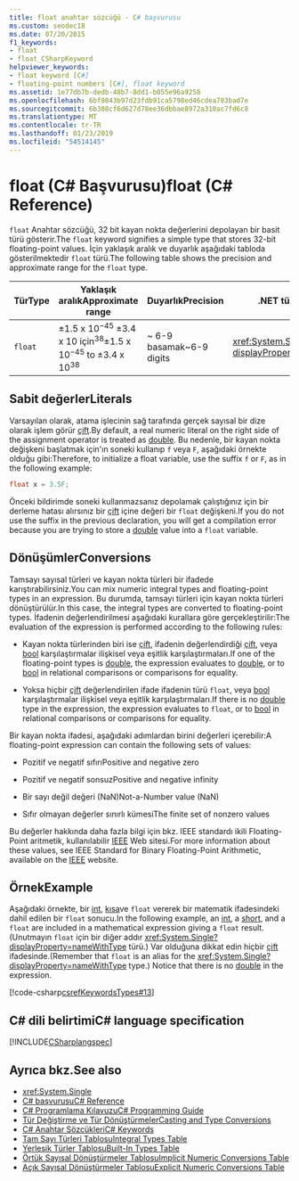 ```yaml
---
title: float anahtar sözcüğü - C# başvurusu
ms.custom: seodec18
ms.date: 07/20/2015
f1_keywords:
- float
- float_CSharpKeyword
helpviewer_keywords:
- float keyword [C#]
- floating-point numbers [C#], float keyword
ms.assetid: 1e77db7b-dedb-48b7-8dd1-b055e96a9258
ms.openlocfilehash: 6bf8043b97d23fdb91ca5798ed46cdea783bad7e
ms.sourcegitcommit: 6b308cf6d627d78ee36dbbae8972a310ac7fd6c8
ms.translationtype: MT
ms.contentlocale: tr-TR
ms.lasthandoff: 01/23/2019
ms.locfileid: "54514145"
---
```

# <a name="float-c-reference"></a><span data-ttu-id="0fcbb-102">float (C# Başvurusu)</span><span class="sxs-lookup"><span data-stu-id="0fcbb-102">float (C# Reference)</span></span>

<span data-ttu-id="0fcbb-103">`float` Anahtar sözcüğü, 32 bit kayan nokta değerlerini depolayan bir basit türü gösterir.</span><span class="sxs-lookup"><span data-stu-id="0fcbb-103">The `float` keyword signifies a simple type that stores 32-bit floating-point values.</span></span> <span data-ttu-id="0fcbb-104">İçin yaklaşık aralık ve duyarlık aşağıdaki tabloda gösterilmektedir `float` türü.</span><span class="sxs-lookup"><span data-stu-id="0fcbb-104">The following table shows the precision and approximate range for the `float` type.</span></span>

|<span data-ttu-id="0fcbb-105">Tür</span><span class="sxs-lookup"><span data-stu-id="0fcbb-105">Type</span></span>|<span data-ttu-id="0fcbb-106">Yaklaşık aralık</span><span class="sxs-lookup"><span data-stu-id="0fcbb-106">Approximate range</span></span>|<span data-ttu-id="0fcbb-107">Duyarlık</span><span class="sxs-lookup"><span data-stu-id="0fcbb-107">Precision</span></span>|<span data-ttu-id="0fcbb-108">.NET türü</span><span class="sxs-lookup"><span data-stu-id="0fcbb-108">.NET type</span></span>|  
|----------|-----------------------|---------------|-------------------------|  
|`float`|<span data-ttu-id="0fcbb-109">±1.5 x 10<sup>−45</sup> ±3.4 x 10 için<sup>38</sup></span><span class="sxs-lookup"><span data-stu-id="0fcbb-109">±1.5 x 10<sup>−45</sup> to ±3.4 x 10<sup>38</sup></span></span>|<span data-ttu-id="0fcbb-110">~ 6-9 basamak</span><span class="sxs-lookup"><span data-stu-id="0fcbb-110">~6-9 digits</span></span>|<xref:System.Single?displayProperty=nameWithType>|  

## <a name="literals"></a><span data-ttu-id="0fcbb-111">Sabit değerler</span><span class="sxs-lookup"><span data-stu-id="0fcbb-111">Literals</span></span>

<span data-ttu-id="0fcbb-112">Varsayılan olarak, atama işlecinin sağ tarafında gerçek sayısal bir dize olarak işlem görür [çift](double.md).</span><span class="sxs-lookup"><span data-stu-id="0fcbb-112">By default, a real numeric literal on the right side of the assignment operator is treated as [double](double.md).</span></span> <span data-ttu-id="0fcbb-113">Bu nedenle, bir kayan nokta değişkeni başlatmak için'ın soneki kullanıp `f` veya `F`, aşağıdaki örnekte olduğu gibi:</span><span class="sxs-lookup"><span data-stu-id="0fcbb-113">Therefore, to initialize a float variable, use the suffix `f` or `F`, as in the following example:</span></span>

```csharp
float x = 3.5F;
```

<span data-ttu-id="0fcbb-114">Önceki bildirimde soneki kullanmazsanız depolamak çalıştığınız için bir derleme hatası alırsınız bir [çift](double.md) içine değeri bir `float` değişkeni.</span><span class="sxs-lookup"><span data-stu-id="0fcbb-114">If you do not use the suffix in the previous declaration, you will get a compilation error because you are trying to store a [double](double.md) value into a `float` variable.</span></span>

## <a name="conversions"></a><span data-ttu-id="0fcbb-115">Dönüşümler</span><span class="sxs-lookup"><span data-stu-id="0fcbb-115">Conversions</span></span>

<span data-ttu-id="0fcbb-116">Tamsayı sayısal türleri ve kayan nokta türleri bir ifadede karıştırabilirsiniz.</span><span class="sxs-lookup"><span data-stu-id="0fcbb-116">You can mix numeric integral types and floating-point types in an expression.</span></span> <span data-ttu-id="0fcbb-117">Bu durumda, tamsayı türleri için kayan nokta türleri dönüştürülür.</span><span class="sxs-lookup"><span data-stu-id="0fcbb-117">In this case, the integral types are converted to floating-point types.</span></span> <span data-ttu-id="0fcbb-118">İfadenin değerlendirilmesi aşağıdaki kurallara göre gerçekleştirilir:</span><span class="sxs-lookup"><span data-stu-id="0fcbb-118">The evaluation of the expression is performed according to the following rules:</span></span>

- <span data-ttu-id="0fcbb-119">Kayan nokta türlerinden biri ise [çift](double.md), ifadenin değerlendirdiği [çift](double.md), veya [bool](bool.md) karşılaştırmalar ilişkisel veya eşitlik karşılaştırmaları.</span><span class="sxs-lookup"><span data-stu-id="0fcbb-119">If one of the floating-point types is [double](double.md), the expression evaluates to [double](double.md), or to [bool](bool.md) in relational comparisons or comparisons for equality.</span></span>

- <span data-ttu-id="0fcbb-120">Yoksa hiçbir [çift](double.md) değerlendirilen ifade ifadenin türü `float`, veya [bool](bool.md) karşılaştırmalar ilişkisel veya eşitlik karşılaştırmaları.</span><span class="sxs-lookup"><span data-stu-id="0fcbb-120">If there is no [double](double.md) type in the expression, the expression evaluates to `float`, or to [bool](bool.md) in relational comparisons or comparisons for equality.</span></span>

<span data-ttu-id="0fcbb-121">Bir kayan nokta ifadesi, aşağıdaki adımlardan birini değerleri içerebilir:</span><span class="sxs-lookup"><span data-stu-id="0fcbb-121">A floating-point expression can contain the following sets of values:</span></span>

- <span data-ttu-id="0fcbb-122">Pozitif ve negatif sıfırı</span><span class="sxs-lookup"><span data-stu-id="0fcbb-122">Positive and negative zero</span></span>

- <span data-ttu-id="0fcbb-123">Pozitif ve negatif sonsuz</span><span class="sxs-lookup"><span data-stu-id="0fcbb-123">Positive and negative infinity</span></span>

- <span data-ttu-id="0fcbb-124">Bir sayı değil değeri (NaN)</span><span class="sxs-lookup"><span data-stu-id="0fcbb-124">Not-a-Number value (NaN)</span></span>

- <span data-ttu-id="0fcbb-125">Sıfır olmayan değerler sınırlı kümesi</span><span class="sxs-lookup"><span data-stu-id="0fcbb-125">The finite set of nonzero values</span></span>

<span data-ttu-id="0fcbb-126">Bu değerler hakkında daha fazla bilgi için bkz. IEEE standardı ikili Floating-Point aritmetik, kullanılabilir [IEEE](https://www.ieee.org) Web sitesi.</span><span class="sxs-lookup"><span data-stu-id="0fcbb-126">For more information about these values, see IEEE Standard for Binary Floating-Point Arithmetic, available on the [IEEE](https://www.ieee.org) website.</span></span>

## <a name="example"></a><span data-ttu-id="0fcbb-127">Örnek</span><span class="sxs-lookup"><span data-stu-id="0fcbb-127">Example</span></span>

<span data-ttu-id="0fcbb-128">Aşağıdaki örnekte, bir [int](int.md), [kısa](short.md)ve `float` vererek bir matematik ifadesindeki dahil edilen bir `float` sonucu.</span><span class="sxs-lookup"><span data-stu-id="0fcbb-128">In the following example, an [int](int.md), a [short](short.md), and a `float` are included in a mathematical expression giving a `float` result.</span></span> <span data-ttu-id="0fcbb-129">(Unutmayın `float` için bir diğer addır <xref:System.Single?displayProperty=nameWithType> türü.) Var olduğuna dikkat edin hiçbir [çift](double.md) ifadesinde.</span><span class="sxs-lookup"><span data-stu-id="0fcbb-129">(Remember that `float` is an alias for the <xref:System.Single?displayProperty=nameWithType> type.) Notice that there is no [double](double.md) in the expression.</span></span>

[!code-csharp[csrefKeywordsTypes#13](~/samples/snippets/csharp/VS_Snippets_VBCSharp/csrefKeywordsTypes/CS/keywordsTypes.cs#13)]

## <a name="c-language-specification"></a><span data-ttu-id="0fcbb-130">C# dili belirtimi</span><span class="sxs-lookup"><span data-stu-id="0fcbb-130">C# language specification</span></span>

[!INCLUDE[CSharplangspec](~/includes/csharplangspec-md.md)]

## <a name="see-also"></a><span data-ttu-id="0fcbb-131">Ayrıca bkz.</span><span class="sxs-lookup"><span data-stu-id="0fcbb-131">See also</span></span>

- <xref:System.Single>
- [<span data-ttu-id="0fcbb-132">C# başvurusu</span><span class="sxs-lookup"><span data-stu-id="0fcbb-132">C# Reference</span></span>](../index.md)
- [<span data-ttu-id="0fcbb-133">C# Programlama Kılavuzu</span><span class="sxs-lookup"><span data-stu-id="0fcbb-133">C# Programming Guide</span></span>](../../programming-guide/index.md)
- [<span data-ttu-id="0fcbb-134">Tür Değiştirme ve Tür Dönüştürmeler</span><span class="sxs-lookup"><span data-stu-id="0fcbb-134">Casting and Type Conversions</span></span>](../../programming-guide/types/casting-and-type-conversions.md)
- [<span data-ttu-id="0fcbb-135">C# Anahtar Sözcükleri</span><span class="sxs-lookup"><span data-stu-id="0fcbb-135">C# Keywords</span></span>](index.md)
- [<span data-ttu-id="0fcbb-136">Tam Sayı Türleri Tablosu</span><span class="sxs-lookup"><span data-stu-id="0fcbb-136">Integral Types Table</span></span>](integral-types-table.md)
- [<span data-ttu-id="0fcbb-137">Yerleşik Türler Tablosu</span><span class="sxs-lookup"><span data-stu-id="0fcbb-137">Built-In Types Table</span></span>](built-in-types-table.md)
- [<span data-ttu-id="0fcbb-138">Örtük Sayısal Dönüştürmeler Tablosu</span><span class="sxs-lookup"><span data-stu-id="0fcbb-138">Implicit Numeric Conversions Table</span></span>](implicit-numeric-conversions-table.md)
- [<span data-ttu-id="0fcbb-139">Açık Sayısal Dönüştürmeler Tablosu</span><span class="sxs-lookup"><span data-stu-id="0fcbb-139">Explicit Numeric Conversions Table</span></span>](explicit-numeric-conversions-table.md)
